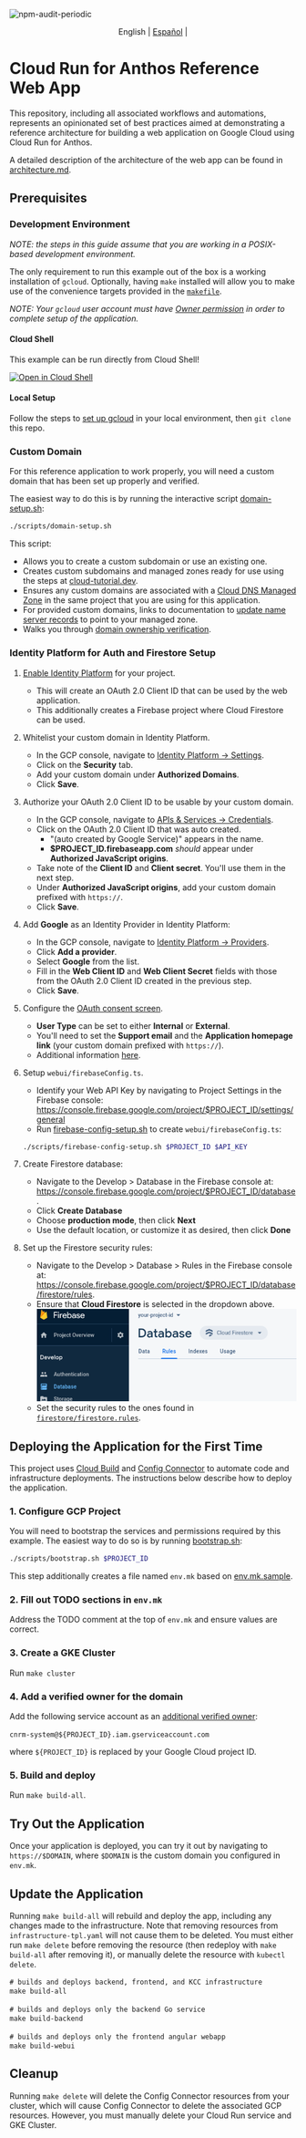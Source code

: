 ![npm-audit-periodic](https://github.com/GoogleCloudPlatform/cloud-run-anthos-reference-web-app/workflows/npm-audit-periodic/badge.svg)

<p align="center">
  <span>English</span> |
  <a href="https://github.com/GoogleCloudPlatform/cloud-run-anthos-reference-web-app/blob/master/lang/README_sp.md">Español</a> |
</p>

# Cloud Run for Anthos Reference Web App

This repository, including all associated workflows and automations, represents
an opinionated set of best practices aimed at demonstrating a reference architecture
for building a web application on Google Cloud using Cloud Run for Anthos.

A detailed description of the architecture of the web app can be found in [architecture.md][].

## Prerequisites

### Development Environment

*NOTE: the steps in this guide assume that you are working in a POSIX-based
development environment.*

The only requirement to run this example out of the box is a working
installation of `gcloud`. Optionally, having `make` installed will allow you
to make use of the convenience targets provided in the [`makefile`][].

*NOTE: Your `gcloud` user account must have [Owner permission][] in order
to complete setup of the application.*

#### Cloud Shell

This example can be run directly from Cloud Shell!

[![Open in Cloud Shell](https://gstatic.com/cloudssh/images/open-btn.svg)](https://ssh.cloud.google.com/cloudshell/editor?cloudshell_git_repo=https%3A%2F%2Fgithub.com%2FGoogleCloudPlatform%2Fcloud-run-anthos-reference-web-app&cloudshell_git_branch=master)

#### Local Setup

Follow the steps to [set up gcloud][] in your local environment,
then `git clone` this repo.

### Custom Domain

For this reference application to work properly, you will need a custom domain
that has been set up properly and verified.

The easiest way to do this is by running the interactive script
[domain-setup.sh][]:

```bash
./scripts/domain-setup.sh
```

This script:

* Allows you to create a custom subdomain or use an existing one.
* Creates custom subdomains and managed zones ready for use using the steps at
  [cloud-tutorial.dev][].
* Ensures any custom domains are associated with a [Cloud DNS Managed Zone][]
  in the same project that you are using for this application.
* For provided custom domains, links to documentation to
  [update name server records][] to point to your managed zone.
* Walks you through [domain ownership verification][].

### Identity Platform for Auth and Firestore Setup

1. [Enable Identity Platform][] for your project.
   * This will create an OAuth 2.0 Client ID that can be used by the web application.
   * This additionally creates a Firebase project where Cloud Firestore can be used.
1. Whitelist your custom domain in Identity Platform.
   * In the GCP console, navigate to [Identity Platform -> Settings][].
   * Click on the **Security** tab.
   * Add your custom domain under **Authorized Domains**.
   * Click **Save**.
1. Authorize your OAuth 2.0 Client ID to be usable by your custom domain.
   * In the GCP console, navigate to [APIs & Services -> Credentials][].
   * Click on the OAuth 2.0 Client ID that was auto created.
     * "(auto created by Google Service)" appears in the name.
     * **$PROJECT_ID.firebaseapp.com** _should_ appear under
       **Authorized JavaScript origins**.
   * Take note of the **Client ID** and **Client secret**. You'll use them in
     the next step.
   * Under **Authorized JavaScript origins**, add your custom domain prefixed
     with `https://`.
   * Click **Save**.
1. Add **Google** as an Identity Provider in Identity Platform:
   * In the GCP console, navigate to [Identity Platform -> Providers][].
   * Click **Add a provider**.
   * Select **Google** from the list.
   * Fill in the **Web Client ID** and **Web Client Secret** fields with those
     from the OAuth 2.0 Client ID created in the previous step.
   * Click **Save**.
1. Configure the [OAuth consent screen][].
   * **User Type** can be set to either **Internal** or **External**.
   * You'll need to set the **Support email** and the
     **Application homepage link** (your custom domain prefixed with `https://`).
   * Additional information
     [here](https://support.google.com/cloud/answer/6158849?hl=en#userconsent).
1. Setup `webui/firebaseConfig.ts`.
   * Identify your Web API Key by navigating to Project Settings in the Firebase
     console:
     <https://console.firebase.google.com/project/$PROJECT_ID/settings/general>
   * Run [firebase-config-setup.sh][] to create `webui/firebaseConfig.ts`:

   ```bash
   ./scripts/firebase-config-setup.sh $PROJECT_ID $API_KEY
   ```

1. Create Firestore database:
   * Navigate to the Develop > Database in the Firebase console at:
     <https://console.firebase.google.com/project/$PROJECT_ID/database>.
   * Click **Create Database**
   * Choose **production mode**, then click **Next**
   * Use the default location, or customize it as desired, then click **Done**

1. Set up the Firestore security rules:
   * Navigate to the Develop > Database > Rules in the Firebase console at:
     <https://console.firebase.google.com/project/$PROJECT_ID/database/firestore/rules>.
   * Ensure that **Cloud Firestore** is selected in the dropdown above.
     ![firestore rules page screenshot][]
   * Set the security rules to the ones found in [`firestore/firestore.rules`][].

## Deploying the Application for the First Time

This project uses [Cloud Build][] and [Config Connector][] to automate code and
infrastructure deployments.
The instructions below describe how to deploy the application.

### 1. Configure GCP Project

You will need to bootstrap the services and permissions required by this example.
The easiest way to do so is by running [bootstrap.sh][]:

```bash
./scripts/bootstrap.sh $PROJECT_ID
```

This step additionally creates a file named `env.mk` based on [env.mk.sample](env.mk.sample).

### 2. Fill out TODO sections in `env.mk`

Address the TODO comment at the top of `env.mk` and ensure values are correct.

### 3. Create a GKE Cluster

Run `make cluster`

### 4. Add a verified owner for the domain

Add the following service account as an [additional verified owner][]:

`cnrm-system@${PROJECT_ID}.iam.gserviceaccount.com`

where `${PROJECT_ID}` is replaced by your Google Cloud project ID.

### 5. Build and deploy

Run `make build-all`.

## Try Out the Application

Once your application is deployed, you can try it out by navigating to `https://$DOMAIN`,
where `$DOMAIN` is the custom domain
you configured in `env.mk`.

## Update the Application

Running `make build-all` will rebuild and deploy the app, including any changes
made to the infrastructure. Note that removing resources from `infrastructure-tpl.yaml`
will not cause them to be deleted. You must either run `make delete` before removing
the resource (then redeploy with `make build-all` after removing it), or manually
delete the resource with `kubectl delete`.

```shell
# builds and deploys backend, frontend, and KCC infrastructure
make build-all

# builds and deploys only the backend Go service
make build-backend

# builds and deploys only the frontend angular webapp
make build-webui
```

## Cleanup

Running `make delete` will delete the Config Connector resources from your cluster,
which will cause Config Connector to delete the associated GCP resources.
However, you must manually delete your Cloud Run service and GKE Cluster.

[APIs & Services -> Credentials]: https://console.cloud.google.com/apis/credentials
[Cloud Build]: https://cloud.google.com/cloud-build/docs
[Config Connector]: https://cloud.google.com/config-connector/docs
[Cloud DNS Managed Zone]: https://cloud.google.com/dns/zones
[update name server records]: https://cloud.google.com/dns/docs/migrating#update_your_registrars_name_server_records
[domain ownership verification]: https://cloud.google.com/storage/docs/domain-name-verification#verification
[additional verified owner]: https://cloud.google.com/storage/docs/domain-name-verification?_ga=2.256052552.-234301672.1582050261#additional_verified_owners
[Enable Identity Platform]: https://console.cloud.google.com/marketplace/details/google-cloud-platform/customer-identity
[Identity Platform -> Providers]: https://console.cloud.google.com/customer-identity/providers
[Identity Platform quickstart guide]: https://cloud.google.com/identity-platform/docs/quickstart-email-password#sign_the_user_in
[Identity Platform page in the GCP console]: https://console.cloud.google.com/marketplace/details/google-cloud-platform/customer-identity
[OAuth consent screen]: https://console.cloud.google.com/apis/credentials/consent
[Identity Platform -> Settings]: https://console.cloud.google.com/customer-identity/settings
[Setting up OAuth 2.0 guide]: https://support.google.com/cloud/answer/6158849?hl=en
[set up gcloud]: https://cloud.google.com/sdk/docs
[`makefile`]: makefile
[Owner permission]: https://console.cloud.google.com/iam-admin/roles/details/roles%3Cowner
[architecture.md]: ./docs/architecture.md
[cloud-tutorial.dev]: https://cloud-tutorial.dev/
[bootstrap.sh]: scripts/bootstrap.sh
[firebase-config-setup.sh]: scripts/firebase-config-setup.sh
[domain-setup.sh]: scripts/domain-setup.sh
[firestore rules page screenshot]: docs/img/firestore_rules_page.png
[`firestore/firestore.rules`]: firestore/firestore.rules
